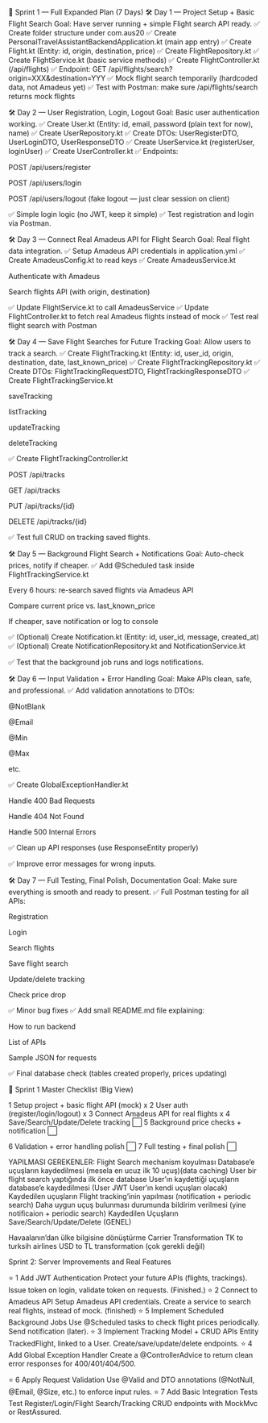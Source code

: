 📆 Sprint 1 — Full Expanded Plan (7 Days)
🛠 Day 1 — Project Setup + Basic Flight Search
Goal: Have server running + simple Flight search API ready.
✅ Create folder structure under com.aus20
✅ Create PersonalTravelAssistantBackendApplication.kt (main app entry)
✅ Create Flight.kt (Entity: id, origin, destination, price)
✅ Create FlightRepository.kt
✅ Create FlightService.kt (basic service methods)
✅ Create FlightController.kt (/api/flights)
✅ Endpoint: GET /api/flights/search?origin=XXX&destination=YYY ✅ Mock flight search temporarily (hardcoded data, not Amadeus yet)
✅ Test with Postman: make sure /api/flights/search returns mock flights

🛠 Day 2 — User Registration, Login, Logout
Goal: Basic user authentication working.
✅ Create User.kt (Entity: id, email, password (plain text for now), name)
✅ Create UserRepository.kt
✅ Create DTOs: UserRegisterDTO, UserLoginDTO, UserResponseDTO
✅ Create UserService.kt (registerUser, loginUser)
✅ Create UserController.kt
✅ Endpoints:

POST /api/users/register

POST /api/users/login

POST /api/users/logout (fake logout — just clear session on client)

✅ Simple login logic (no JWT, keep it simple)
✅ Test registration and login via Postman.

🛠 Day 3 — Connect Real Amadeus API for Flight Search
Goal: Real flight data integration.
✅ Setup Amadeus API credentials in application.yml
✅ Create AmadeusConfig.kt to read keys
✅ Create AmadeusService.kt

Authenticate with Amadeus

Search flights API (with origin, destination)

✅ Update FlightService.kt to call AmadeusService
✅ Update FlightController.kt to fetch real Amadeus flights instead of mock
✅ Test real flight search with Postman

🛠 Day 4 — Save Flight Searches for Future Tracking
Goal: Allow users to track a search.
✅ Create FlightTracking.kt (Entity: id, user_id, origin, destination, date, last_known_price)
✅ Create FlightTrackingRepository.kt
✅ Create DTOs: FlightTrackingRequestDTO, FlightTrackingResponseDTO
✅ Create FlightTrackingService.kt

saveTracking

listTracking

updateTracking

deleteTracking

✅ Create FlightTrackingController.kt

POST /api/tracks

GET /api/tracks

PUT /api/tracks/{id}

DELETE /api/tracks/{id}

✅ Test full CRUD on tracking saved flights.

🛠 Day 5 — Background Flight Search + Notifications
Goal: Auto-check prices, notify if cheaper.
✅ Add @Scheduled task inside FlightTrackingService.kt

Every 6 hours: re-search saved flights via Amadeus API

Compare current price vs. last_known_price

If cheaper, save notification or log to console

✅ (Optional) Create Notification.kt (Entity: id, user_id, message, created_at)
✅ (Optional) Create NotificationRepository.kt and NotificationService.kt

✅ Test that the background job runs and logs notifications.

🛠 Day 6 — Input Validation + Error Handling
Goal: Make APIs clean, safe, and professional.
✅ Add validation annotations to DTOs:

@NotBlank

@Email

@Min

@Max

etc.

✅ Create GlobalExceptionHandler.kt

Handle 400 Bad Requests

Handle 404 Not Found

Handle 500 Internal Errors

✅ Clean up API responses (use ResponseEntity properly)

✅ Improve error messages for wrong inputs.

🛠 Day 7 — Full Testing, Final Polish, Documentation
Goal: Make sure everything is smooth and ready to present.
✅ Full Postman testing for all APIs:

Registration

Login

Search flights

Save flight search

Update/delete tracking

Check price drop

✅ Minor bug fixes ✅ Add small README.md file explaining:

How to run backend

List of APIs

Sample JSON for requests

✅ Final database check (tables created properly, prices updating)


🎯 Sprint 1 Master Checklist (Big View)

1	Setup project + basic flight API (mock)	x
2	User auth (register/login/logout)	x
3	Connect Amadeus API for real flights	x
4	Save/Search/Update/Delete tracking	⬜
5	Background price checks + notification	⬜

6	Validation + error handling polish	⬜
7	Full testing + final polish	⬜

YAPILMASI GEREKENLER:
Flight Search mechanism koyulması
Database’e uçuşların kaydedilmesi (mesela en ucuz ilk 10 uçuş)(data caching)
User bir flight search yaptığında ilk önce database
User’ın kaydettiği uçuşların database’e kaydedilmesi (User JWT User’ın kendi uçuşları olacak)
Kaydedilen uçuşların Flight tracking’inin yapılması (notification + periodic search)
Daha uygun uçuş bulunması durumunda bildirim verilmesi (yine notificaion + periodic search)
Kaydedilen Uçuşların Save/Search/Update/Delete (GENEL)

Havaalanın’dan ülke bilgisine dönüştürme
Carrier Transformation TK to turksih airlines
USD to TL transformation (çok gerekli değil)


Sprint 2: Server Improvements and Real Features

⭐ 1	Add JWT Authentication	Protect your future APIs (flights, trackings). Issue token on login, validate token on requests. (Finished.)
⭐ 2	Connect to Amadeus API	Setup Amadeus API credentials. Create a service to search real flights, instead of mock. (finished)
⭐ 5	Implement Scheduled Background Jobs	Use @Scheduled tasks to check flight prices periodically. Send notification (later).
⭐ 3	Implement Tracking Model + CRUD APIs	Entity TrackedFlight, linked to a User. Create/save/update/delete endpoints.
⭐ 4	Add Global Exception Handler	Create a @ControllerAdvice to return clean error responses for 400/401/404/500.

⭐ 6	Apply Request Validation	Use @Valid and DTO annotations (@NotNull, @Email, @Size, etc.) to enforce input rules.
⭐ 7	Add Basic Integration Tests	Test Register/Login/Flight Search/Tracking CRUD endpoints with MockMvc or RestAssured.
